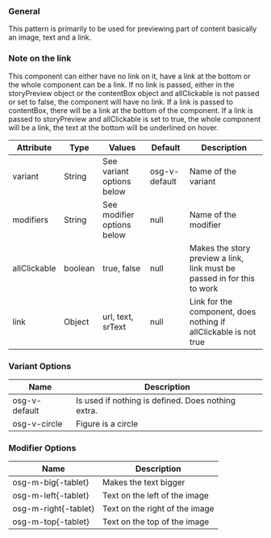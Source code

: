 ### General
This pattern is primarily to be used for previewing part of content basically an image, text and a link.

### Note on the link
This component can either have no link on it, have a link at the bottom or the whole component can be a link.
If no link is passed, either in the storyPreview object or the contentBox object and allClickable is not passed or set to false, the component will have no link.
If a link is passed to contentBox, there will be a link at the bottom of the component.
If a link is passed to storyPreview and allClickable is set to true, the whole component will be a link, the text at the bottom will be underlined on hover.


| Attribute | Type | Values | Default | Description |
|---|---|---|---|---|
| variant | String | See variant options below | osg-v-default | Name of the variant |
| modifiers | String | See modifier options below | null | Name of the modifier |
| allClickable | boolean | true, false | null | Makes the story preview a link, link must be passed in for this to work |
| link | Object | url, text, srText | null | Link for the component, does nothing if allClickable is not true |

### Variant Options
| Name | Description |
|------|-------------|
| osg-v-default | Is used if nothing is defined. Does nothing extra. |
| osg-v-circle | Figure is a circle |

### Modifier Options
| Name | Description |
|------|-------------|
| osg-m-big{-tablet} | Makes the text bigger |
| osg-m-left{-tablet} | Text on the left of the image |
| osg-m-right{-tablet} | Text on the right of the image |
| osg-m-top{-tablet} | Text on the top of the image |
